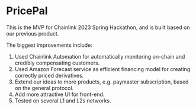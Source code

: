 # PricePal

This is the MVP for Chainlink 2023 Spring Hackathon, and is built based on our previous product.

The biggest improvements include:
  1. Used Chainlink Automation for automatically monitoring on-chain and credibly compensating customers.
  2. Used Amazon Forecast service as efficient financing model for creating correctly priced derivatives.
  3. Extend our ideas to more products, e.g. paymaster subscription, based on the general protocol.
  4. Add more attractive UI for front-end.
  5. Tested on several L1 and L2s networks.

